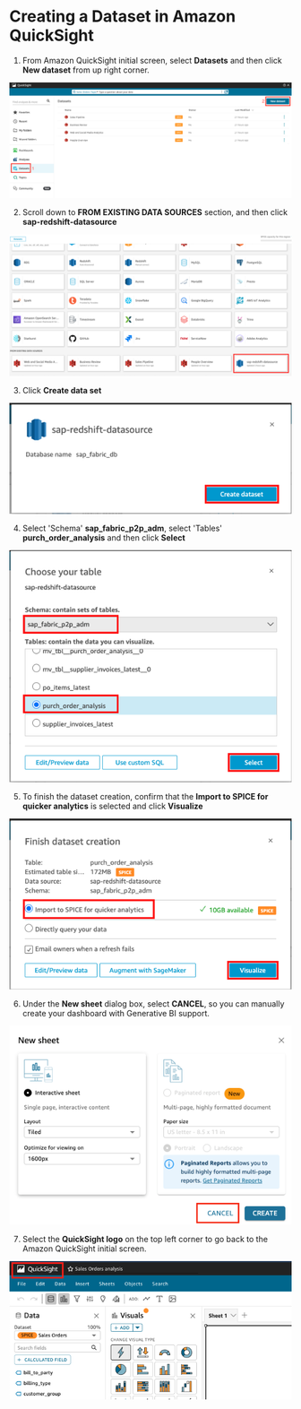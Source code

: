 # Creating a Dataset in Amazon QuickSight


1.  From Amazon QuickSight initial screen, select **Datasets** and then click **New dataset** from up right corner.

![S3-bucket](../../../../assets/images/dashboard-200.png)

2.  Scroll down to **FROM EXISTING DATA SOURCES** section, and then click **sap-redshift-datasource** 

![S3-bucket](../../../../assets/images/3-QuickSight-step02.png)

3.  Click **Create data set**

![S3-bucket](../../../../assets/images/3-QuickSight-step03.png)

4.  Select 'Schema' **sap_fabric_p2p_adm**, select 'Tables' **purch_order_analysis** and then click **Select**

![S3-bucket](../../../../assets/images/3-QuickSight-step04.png)

5.  To finish the dataset creation, confirm that the **Import to SPICE for quicker analytics** is selected and click **Visualize**

![S3-bucket](../../../../assets/images/3-QuickSight-step05.png)

6. Under the **New sheet** dialog box, select **CANCEL**, so you can manually create your dashboard with Generative BI support. 

![QuickSight Cancel Dashboard](../../../../assets/images/dashboard-701.png)

7. Select the **QuickSight logo** on the top left corner to go back to the Amazon QuickSight initial screen.

![QuickSight Logo](../../../../assets/images/dashboard-702.png)

